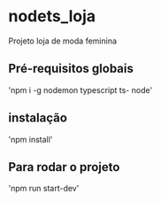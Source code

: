 # nodets_loja
Projeto loja de moda feminina

## Pré-requisitos globais
'npm i -g nodemon typescript ts- node'

## instalação
'npm install'

## Para rodar o projeto
'npm run start-dev'